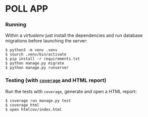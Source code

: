 # POLL APP

### Running 
Within a _virtualenv_ just install the dependencies and run database migrations before launching the server:

```console
$ python3 -m venv .venv
$ sourch .venv/bin/activate
$ pip install -r requirements.txt
$ python manage.py migrate
$ python manage.py runserver
```

### Testing (with [`coverage`](https://coverage.readthedocs.io/) and HTML report)

Run the tests with `coverage`, generate and open a HTML report:

```
$ coverage run manage.py test
$ coverage html
$ open htmlcov/index.html
```
